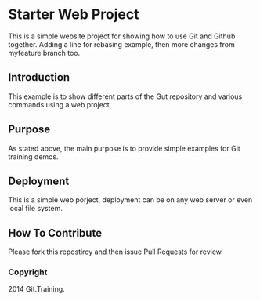 # Starter Web Project

This is a simple website project for 
showing how to use Git and Github together.
Adding a line for rebasing example, then more changes from myfeature branch too.

## Introduction

This example is to show different parts of the Gut repository and various commands using a web project. 

## Purpose

As stated above, the main purpose is to provide simple examples for Git training demos.

## Deployment

This is a simple web porject, deployment can be on any web server or even local file system.

## How To Contribute 

Please fork this repostiroy and then issue Pull Requests for review. 

### Copyright

2014 Git.Training.
